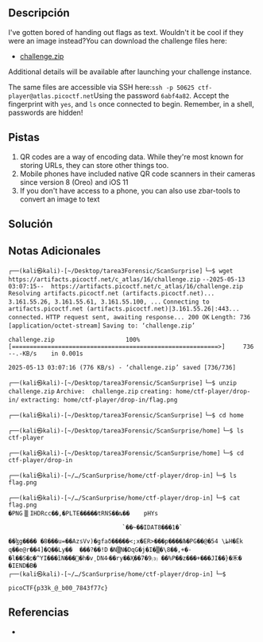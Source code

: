 ## Descripción

I've gotten bored of handing out flags as text. Wouldn't it be cool if they were an image instead?You can download the challenge files here:

- [challenge.zip](https://artifacts.picoctf.net/c_atlas/16/challenge.zip)

Additional details will be available after launching your challenge instance.

The same files are accessible via SSH here:`ssh -p 50625 ctf-player@atlas.picoctf.net`Using the password `6abf4a82`. Accept the fingerprint with `yes`, and `ls` once connected to begin. Remember, in a shell, passwords are hidden!
## Pistas

1. QR codes are a way of encoding data. While they're most known for storing URLs, they can store other things too.
2. Mobile phones have included native QR code scanners in their cameras since version 8 (Oreo) and iOS 11
3. If you don't have access to a phone, you can also use zbar-tools to convert an image to text

## Solución




## Notas Adicionales
`┌──(kali㉿kali)-[~/Desktop/tarea3Forensic/ScanSurprise]`
`└─$ wget https://artifacts.picoctf.net/c_atlas/16/challenge.zip`
`--2025-05-13 03:07:15--  https://artifacts.picoctf.net/c_atlas/16/challenge.zip`
`Resolving artifacts.picoctf.net (artifacts.picoctf.net)... 3.161.55.26, 3.161.55.61, 3.161.55.100, ...`
`Connecting to artifacts.picoctf.net (artifacts.picoctf.net)|3.161.55.26|:443... connected.`
`HTTP request sent, awaiting response... 200 OK`
`Length: 736 [application/octet-stream]`
`Saving to: ‘challenge.zip’`

`challenge.zip                    100%[==========================================================>]     736  --.-KB/s    in 0.001s`  

`2025-05-13 03:07:16 (776 KB/s) - ‘challenge.zip’ saved [736/736]`


`┌──(kali㉿kali)-[~/Desktop/tarea3Forensic/ScanSurprise]`
`└─$ unzip challenge.zip` 
`Archive:  challenge.zip`
   `creating: home/ctf-player/drop-in/`
 `extracting: home/ctf-player/drop-in/flag.png`  

`┌──(kali㉿kali)-[~/Desktop/tarea3Forensic/ScanSurprise]`
`└─$ cd home`        

`┌──(kali㉿kali)-[~/Desktop/tarea3Forensic/ScanSurprise/home]`
`└─$ ls`
`ctf-player`

`┌──(kali㉿kali)-[~/Desktop/tarea3Forensic/ScanSurprise/home]`
`└─$ cd ctf-player/drop-in` 

`┌──(kali㉿kali)-[~/…/ScanSurprise/home/ctf-player/drop-in]`
`└─$ ls`
`flag.png`

`┌──(kali㉿kali)-[~/…/ScanSurprise/home/ctf-player/drop-in]`
`└─$ cat flag.png`         
`�PNG`
`▒`
`IHDRcc��,�PLTE�����tRNS��ȵ��    pHYs`

                                    `��~��IDAT8���1�` 
`��ɮg���� �8���u=��AzsVv)�gfaδ�����<;x�ER>���p����Љ�PG��@�5ظ\ 4H�Ėk q��e@r��4]�Q��Ly��  ���?��!D`
                                                    `�N▒N�DqG�j�I�▒�\8��,+�-�l��S�פ�^YI���ȉN���޳�h�v͵DN۾4��ry��Ҳ��7�9⑶ ��%P��z���+���JI��}�⽲�`
`�IEND�B�`                                                                                                                                    
`┌──(kali㉿kali)-[~/…/ScanSurprise/home/ctf-player/drop-in]`
`└─$` 


`picoCTF{p33k_@_b00_7843f77c}`
## Referencias
- 

